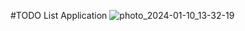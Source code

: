 #TODO List Application
![photo_2024-01-10_13-32-19](https://github.com/Pathan-Asma/TODOLIST_REACT-NATIVE-main/assets/144726538/6bb46f08-e932-4d43-ab1d-4373b5f12efd)
